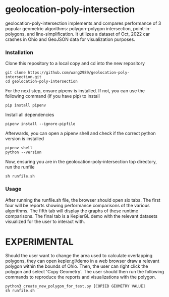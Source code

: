 # geolocation-poly-intersection

geolocation-poly-intersection implements and compares performance of 3 popular geometric algorithms: polygon-polygon intersection, point-in-polygons, and line-simplification. It utilizes a dataset of Oct, 2022 car crashes in Ohio and GeoJSON data for visualization purposes.

### Installation

Clone this repository to a local copy and cd into the new repository
```
git clone https://github.com/wang2989/geolocation-poly-intersection.git
cd geolocation-poly-intersection
```

For the next step, ensure pipenv is installed. If not, you can use the following command (if you have pip) to install
```
pip install pipenv
```

Install all dependencies
```
pipenv install --ignore-pipfile
```

Afterwards, you can open a pipenv shell and check if the correct python version is installed
```
pipenv shell
python --version
```

Now, ensuring you are in the geolocation-poly-intersection top directory, run the runfile
```
sh runfile.sh
```

### Usage
After running the runfile.sh file, the browser should open six tabs. The first four will be reports showing performance comparisons of the various algorithms. The fifth tab will display the graphs of these runtime comparisons. The final tab is a KeplerGL demo with the relevant datasets visualized for the user to interact with.

# EXPERIMENTAL
Should the user want to change the area used to calculate overlapping polygons, they can open kepler.gl/demo in a web browser draw a relevant polygon within the bounds of Ohio. Then, the user can right click the polygon and select 'Copy Geometry'. The user should then run the following commands to reproduce the reports and visualizations with the polygon.

```
python3 create_new_polygon_for_test.py [COPIED GEOMETRY VALUE]
sh runfile.sh
```

